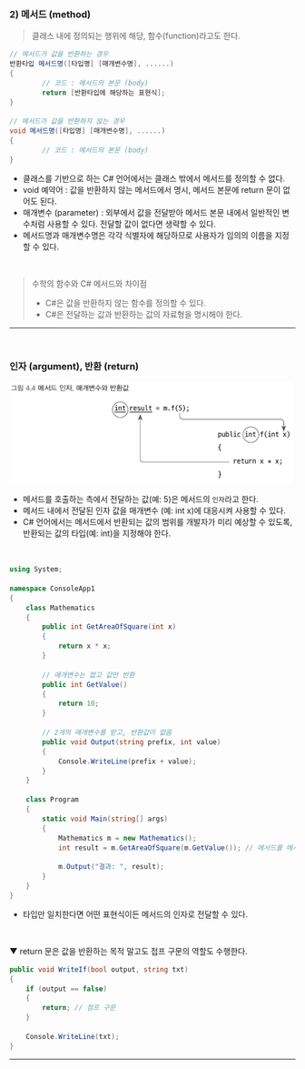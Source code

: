### 2) 메서드 (method)
> 클래스 내에 정의되는 행위에 해당, 함수(function)라고도 한다.

```csharp
// 메서드가 값을 반환하는 경우
반환타입 메서드명([타입명] [매개변수명], ......)
{
        // 코드 : 메서드의 본문 (body)
        return [반환타입에 해당하는 표현식];
}

// 메서드가 값을 반환하지 않는 경우
void 메서드명([타입명] [매개변수명], ......)
{
        // 코드 : 메서드의 본문 (body)
}
```
- 클래스를 기반으로 하는 C# 언어에서는 클래스 밖에서 메서드를 정의할 수 없다.
- void 예약어 : 값을 반환하지 않는 메서드에서 명시, 메서드 본문에 return 문이 없어도 된다.
- 매개변수 (parameter) : 외부에서 값을 전달받아 메서드 본문 내에서 일반적인 변수처럼 사용할 수 있다. 전달할 값이 없다면 생략할 수 있다.
- 메서드명과 매개변수명은 각각 식별자에 해당하므로 사용자가 임의의 이름을 지정할 수 있다.
<br>

> 수학의 함수와 C# 메서드와 차이점
> - C#은 값을 반환하지 않는 함수를 정의할 수 있다.
> - C#은 전달하는 값과 반환하는 값의 자료형을 명시해야 한다.

***
<br>

### 인자 (argument), 반환 (return)

<img src="./Images/4_4.png" width="500"/>

- 메서드를 호출하는 측에서 전달하는 값(예: 5)은 메서드의 `인자`라고 한다.
- 메서드 내에서 전달된 인자 값을 매개변수 (예: int x)에 대응시켜 사용할 수 있다.
- C# 언어에서는 메서드에서 반환되는 값의 범위를 개발자가 미리 예상할 수 있도록, 반환되는 값의 타입(예: int)을 지정해야 한다.
<br>

```csharp
using System;

namespace ConsoleApp1
{
    class Mathematics
    {
        public int GetAreaOfSquare(int x)
        {
            return x * x;
        }

        // 매개변수는 없고 값만 반환
        public int GetValue()
        {
            return 10;
        }

        // 2개의 매개변수를 받고, 반환값이 없음
        public void Output(string prefix, int value)
        {
            Console.WriteLine(prefix + value);
        }
    }

    class Program
    {
        static void Main(string[] args)
        {
            Mathematics m = new Mathematics();
            int result = m.GetAreaOfSquare(m.GetValue()); // 메서드를 메서드의 인자로 전달

            m.Output("결과: ", result);
        }
    }
}
```
- 타입만 일치한다면 어떤 표현식이든 메서드의 인자로 전달할 수 있다.
<br>

▼ return 문은 값을 반환하는 목적 말고도 접프 구문의 역할도 수행한다.
```csharp
public void WriteIf(bool output, string txt)
{
    if (output == false)
    {
        return; // 점프 구문
    }

    Console.WriteLine(txt);
}
```

****
<br>

